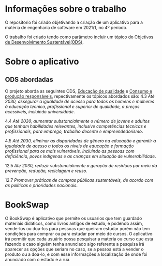 # Informações sobre o trabalho

O repositorio foi criado objetivando a criação de um aplicativo para a matéria de engenharia de software em 2021/1, no 4º período.

O trabalho foi criado tendo como parâmetro incluir um tópico do [Objetivos de Desenvolvimento Sustentável(ODS)](https://brasil.un.org/pt-br/sdgs).

# Sobre o aplicativo 

## ODS abordadas

O projeto aborda as seguintes ODS, [Educação de qualidade](https://brasil.un.org/pt-br/sdgs/4) e [Consumo e produção responsáveis](https://brasil.un.org/pt-br/sdgs/12), repectivamente os tópicos abordados são: 
4.3 _Até 2030, assegurar a igualdade de acesso para todos os homens e mulheres à educação técnica, profissional e superior de qualidade, a preços acessíveis, incluindo universidade_.

4.4 _Até 2030, aumentar substancialmente o número de jovens e adultos que tenham habilidades relevantes, inclusive competências técnicas e profissionais, para emprego, trabalho decente e empreendedorismo_.

4.5 _Até 2030, eliminar as disparidades de gênero na educação e garantir a igualdade de acesso a todos os níveis de educação e formação profissional para os mais vulneráveis, incluindo as pessoas com deficiência, povos indígenas e as crianças em situação de vulnerabilidade_.

12.5 _Até 2030, reduzir substancialmente a geração de resíduos por meio da prevenção, redução, reciclagem e reuso_.

12.7 _Promover práticas de compras públicas sustentáveis, de acordo com as políticas e prioridades nacionais_.

# BookSwap 

O BookSwap é aplicativo que permite os usuarios que tem guardado materiais didáticos, como livros antigos de estudo, e podendo assim, vende-los ou doa-los para pessoas que queiram estudar porém não tem condições para comprar ou para estudar por meio de cursos. 
O aplicativo irá permitir que cada usuário possa pesquisar a matéria ou curso que esta fazendo e caso alguém tenha anunciado algo referente a pesquisa irá aparecer as opções que seriam no caso, se a pessoa está a vender o produto ou a doa-lo, e com esse informações a localização de onde foi anunciado com o estado e a rua.

